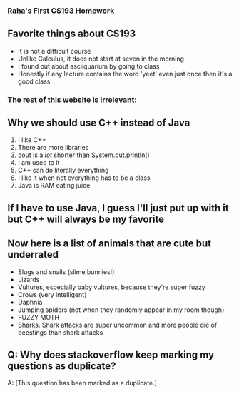 ### Raha's First CS193 Homework
## Favorite things about CS193 
- It is not a difficult course
- Unlike Calculus, it does not start at seven in the morning
- I found out about asciiquarium by going to class
- Honestly if any lecture contains the word 'yeet' even just once then it's a good class
### The rest of this website is irrelevant:
## Why we should use C++ instead of Java
1. I like C++
2. There are more libraries
3. cout is a *lot* shorter than System.out.println()
4. I am used to it
5. C++ can do literally everything
6. I like it when not everything has to be a class
7. Java is RAM eating juice
## If I have to use Java, I guess I'll just put up with it but C++ will always be my favorite
## Now here is a list of animals that are cute but underrated
- Slugs and snails (slime bunnies!)
- Lizards 
- Vultures, especially baby vultures, because they're super fuzzy
- Crows (very intelligent)
- Daphnia
- Jumping spiders (not when they randomly appear in my room though)
- FUZZY MOTH 
- Sharks. Shark attacks are super uncommon and more people die of beestings than shark attacks
## Q: Why does stackoverflow keep marking my questions as duplicate?
A:   \[This question has been marked as a duplicate.]
